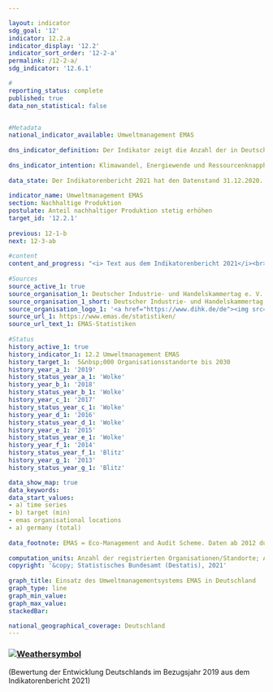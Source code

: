 ```yaml
---

layout: indicator    
sdg_goal: '12'    
indicator: 12.2.a    
indicator_display: '12.2'    
indicator_sort_order: '12-2-a'    
permalink: /12-2-a/    
sdg_indicator: '12.6.1'    

#    
reporting_status: complete    
published: true    
data_non_statistical: false    


#Metadata    
national_indicator_available: Umweltmanagement EMAS    
    
dns_indicator_definition: Der Indikator zeigt die Anzahl der in Deutschland für das Umweltmanagementsystem EMAS (Eco-Management and Audit Scheme) registrierten Standorte sowohl deutscher als auch ausländischer Organisationen.    
    
dns_indicator_intention: Klimawandel, Energiewende und Ressourcenknappheit stellen Unternehmen vor neue Herausforderungen mit der Folge, dass sie ihre betriebswirtschaftlichen Abläufe, Strukturen und Produkte entsprechend umwelt- und ressourcenschonend gestalten müssen. Das Umweltmanagementsystem EMAS bietet ein Konzept für einen systematischen betrieblichen Umweltschutz und ist mit dem Anspruch verbunden, die Umweltleistung des Organisationsstandortes stetig zu verbessern. Deshalb lautet das Ziel, bis zum Jahr 2030 insgesamt 5&nbsp;000 Organisationsstandorte für das Umweltmanagement EMAS auszuweisen.    
    
data_state: Der Indikatorenbericht 2021 hat den Datenstand 31.12.2020. Die Daten auf der DNS-Online Plattform werden regelmäßig aktualisiert, sodass online aktuellere Daten verfügbar sein können als im Indikatorenbericht 2021 veröffentlicht.    
    
indicator_name: Umweltmanagement EMAS    
section: Nachhaltige Produktion    
postulate: Anteil nachhaltiger Produktion stetig erhöhen    
target_id: '12.2.1'    
    
previous: 12-1-b    
next: 12-3-ab    
    
#content    
content_and_progress: "<i> Text aus dem Indikatorenbericht 2021</i><br><br>EMAS ist ein freiwilliges Instrument der Europäischen Union, das Organisationen jeder Größe und Branche dabei unterstützt, ihre Umweltleistung kontinuierlich zu verbessern. Eine EMAS-Zertifizierung impliziert dabei nicht, dass eine Organisation oder ihre Produkte per se umweltfreundlicher als vergleichbare Organisationen bzw. Produkte sind. Mit EMAS ist eine Umweltberichtspflicht (sogenannte Umwelterklärung) verbunden. Diese beinhaltet die Berichterstattung zu den wesentlichen Umweltauswirkungen des betreffenden Unternehmens sowie die Datenbereitstellung zu den Themenfeldern Energie- und Materialeffizienz, Emissionen, Wasser, Abfall und Flächenverbrauch/biologische Vielfalt. Die Umwelterklärung muss von den Organisationen jährlich – seit 2010 von kleinen und mittleren Unternehmen auf Antrag zweijährlich – aktualisiert werden. Die öffentliche Umwelterklärung sowie weitere interne Dokumente werden von unabhängigen, staatlich zugelassenen Umweltgutachterinnen und -gutachtern geprüft. Die Prüfung ist regelmäßig und dabei spätestens alle drei Jahre zu wiederholen. Organisationen, welche die Überprüfung erfolgreich bestehen und bei denen keine Umweltrechtsverstöße oder Beschwerden vorliegen, werden in das EMAS-Register eingetragen. Für die Qualitätssicherung ist der Umweltgutachterausschuss<sup>1</sup> zuständig. EMAS-Organisationen und -Standorte werden durch die zuständige Industrie- und Handelskammer oder Handwerkskammer registriert und in einer öffentlich zugänglichen Datenbank beim Deutschen Industrie- und Handelskammertag gespeichert.<br><br>Methodisch ist zu beachten, dass im EMAS-Register die Anzahl der Registrierungen abgebildet wird. Teilnehmenden Organisationen steht es frei, unter einer Organisationsregistrierung mehrere Standorte aufzunehmen (Sammelregistrierung) oder Standorte einzeln registrieren zu lassen. Einige Organisationen haben zum Teil auch ihre ausländischen Standorte in Deutschland registrieren lassen. Diese befinden sich ebenfalls im EMAS-Register, sind jedoch bei der hier ausgewiesenen Anzahl der EMAS-Standorte nicht enthalten.<br><br>Im Jahr 2019 waren in Deutschland 2&nbsp;176 EMAS-Standorte registriert. Dies entspricht einer Erhöhung um 11&nbsp;% gegenüber 2005. Betrachtet man die Entwicklung der letzten fünf Jahre, so hat sich der Indikator im Durchschnitt leicht in Richtung des Ziels entwickelt. Bei gleichbleiben-der Entwicklung würde das Ziel für 2030 allerdings deutlich verfehlt werden.<br><br>Die Anzahl der Beschäftigten in den registrierten Organisationen betrug im Jahr 2019 insgesamt 988&nbsp;401 Personen. Dies entsprach einer Erhöhung von 2,8&nbsp;% gegenüber 2005.<br><br>Die 2&nbsp;176 im Jahr 2019 registrieren EMAS-Standorte gehörten insgesamt 1&nbsp;150 deutschen Organisationen an und einer Organisation mit Sitz im Ausland. Die Zahl der deutschen Organisationen ist seit 2005 um 22,9&nbsp;% gesunken. Darüber hinaus waren die Organisationen im Jahr 2019 sehr heterogen auf das Bundesgebiet verteilt. Die meisten waren in Baden-Württemberg (347) und Bayern (288) angesiedelt, gefolgt von Nordrhein-Westfalen (105). In Mecklenburg-Vorpommern gab es dagegen nur zwei registrierte Organisationen. Die Verteilung nach Wirtschaftsbereichen im Jahr 2019 gestaltete sich wie folgt: 38,3&nbsp;% der deutschen Organisationen gehörten dem Verarbeitenden Gewerbe, 9,4&nbsp;% der Erbringung von sonstigen Dienstleistungen, 8,0&nbsp;% dem Bereich Erziehung und Unterricht sowie 7,6&nbsp;% dem Gastgewerbe an. Zu beachten ist, dass die Organisationen teilweise mehreren Wirtschaftsbereichen zugeordnet sind.<br><br><small><sup>1</sup>Der Umweltgutachterausschuss ist ein unabhängiges Beratungsgremium des Bundesministeriums für Umwelt, Naturschutz und nukleare Sicherheit.</small>"    
    
#Sources    
source_active_1: true                    
source_organisation_1: Deutscher Industrie- und Handelskammertag e. V.
source_organisation_1_short: Deutscher Industrie- und Handelskammertag e. V. (DIHK)                
source_organisation_logo_1: '<a href="https://www.dihk.de/de"><img src="https://g205sdgs.github.io/sdg-indicators/public/logos/dihk.png" alt=" Deutscher Industrie- und Handelskammertag e. V. (DIHK)" title="Klicken Sie hier um zu der Homepage der Organisation zu gelangen" style="border: transparent"/></a>'
source_url_1: https://www.emas.de/statistiken/                        
source_url_text_1: EMAS-Statistiken                        
    
#Status    
history_active_1: true
history_indicator_1: 12.2 Umweltmanagement EMAS
history_target_1:  5&nbsp;000 Organisationsstandorte bis 2030
history_year_a_1: '2019'                            
history_status_year_a_1: 'Wolke'
history_year_b_1: '2018'                            
history_status_year_b_1: 'Wolke'
history_year_c_1: '2017'                            
history_status_year_c_1: 'Wolke'
history_year_d_1: '2016'                            
history_status_year_d_1: 'Wolke'
history_year_e_1: '2015'                            
history_status_year_e_1: 'Wolke'
history_year_f_1: '2014'                            
history_status_year_f_1: 'Blitz'
history_year_g_1: '2013'                            
history_status_year_g_1: 'Blitz'    

data_show_map: true    
data_keywords:    
data_start_values:     
- a) time series
- b) target (min)
- emas organisational locations
- a) germany (total)
    
data_footnote: EMAS = Eco-Management and Audit Scheme. Daten ab 2012 durch DIHK revidiert. Dies gilt auch für die Anzahl der Beschäftigten in den Jahren 2013, 2016 und 2017.  Zwischen Bundesergebnis und den Ergebnissen der Länder ergibt sich eine Differenz aufgrund von Standorten im Ausland, die in der Zählung für die Bundesergebnisse enthalten sind.    
    
computation_units: Anzahl der registrierten Organisationen/Standorte; Anzahl der Beschäftigten, in Tausend    
copyright: '&copy; Statistisches Bundesamt (Destatis), 2021'
    
graph_title: Einsatz des Umweltmanagementsystems EMAS in Deutschland    
graph_type: line    
graph_min_value:     
graph_max_value:     
stackedBar:     

national_geographical_coverage: Deutschland    
---    
```

<div>
  <div class="my-header">
    <h3>
      <a href="https://sustainabledevelopment-deutschland.github.io/status/"><img src="https://g205sdgs.github.io/sdg-indicators/public/Wettersymbole/Wolke.png" title="Der Indikator entwickelt sich zwar in die gewünschte Richtung auf das Ziel zu, bei Fortsetzung der Entwicklung würde das Ziel im Zieljahr aber um mehr als 20&nbsp;% verfehlt" alt="Weathersymbol" />
      </a>
    </h3>
  </div>
  <div class="my-header-note">
    <span> (Bewertung der Entwicklung Deutschlands im Bezugsjahr 2019 aus dem Indikatorenbericht 2021)</span>
  </div>
</div>